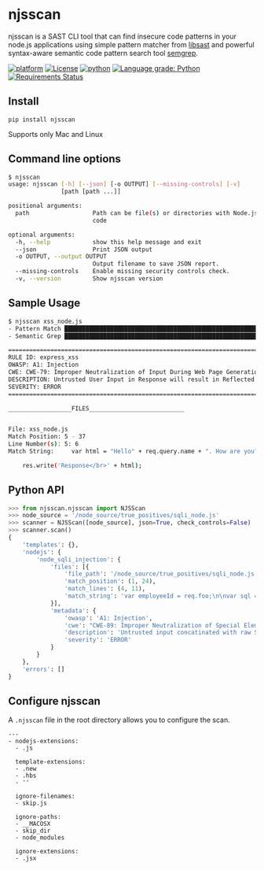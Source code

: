 # njsscan
njsscan is a SAST CLI tool that can find insecure code patterns in your node.js applications using simple pattern matcher from [libsast](https://github.com/ajinabraham/libsast) and powerful syntax-aware semantic code pattern search tool [semgrep](https://github.com/returntocorp/semgrep).

[![platform](https://img.shields.io/badge/platform-osx%2Flinux-green.svg)](https://github.com/ajinabraham/njsscan)
[![License](https://img.shields.io/:license-lgpl2.1-blue.svg)](https://www.gnu.org/licenses/old-licenses/lgpl-2.1.en.html)
[![python](https://img.shields.io/badge/python-3.6-blue.svg)](https://www.python.org/downloads/)
[![Language grade: Python](https://img.shields.io/lgtm/grade/python/g/ajinabraham/njsscan.svg?logo=lgtm&logoWidth=18)](https://lgtm.com/projects/g/ajinabraham/njsscan/context:python)
[![Requirements Status](https://requires.io/github/ajinabraham/njsscan/requirements.svg?branch=master)](https://requires.io/github/ajinabraham/njsscan/requirements/?branch=master)


## Install

`pip install njsscan`

Supports only Mac and Linux

## Command line options

```bash
$ njsscan
usage: njsscan [-h] [--json] [-o OUTPUT] [--missing-controls] [-v]
               [path [path ...]]

positional arguments:
  path                  Path can be file(s) or directories with Node.js source
                        code

optional arguments:
  -h, --help            show this help message and exit
  --json                Print JSON output
  -o OUTPUT, --output OUTPUT
                        Output filename to save JSON report.
  --missing-controls    Enable missing security controls check.
  -v, --version         Show njsscan version
```


## Sample Usage

```bash
$ njsscan xss_node.js
- Pattern Match ████████████████████████████████████████████████████████████ 1
- Semantic Grep ████████████████████████████████████████████████████████████ 53

======================================================================================================
RULE ID: express_xss
OWASP: A1: Injection
CWE: CWE-79: Improper Neutralization of Input During Web Page Generation ('Cross-site Scripting')
DESCRIPTION: Untrusted User Input in Response will result in Reflected Cross Site Scripting Vulnerability.
SEVERITY: ERROR
======================================================================================================

__________________FILES___________________________


File: xss_node.js
Match Position: 5 - 37
Line Number(s): 5: 6
Match String:     var html = "Hello" + req.query.name + ". How are you?"

    res.write('Response</br>' + html);
```

## Python API

```python
>>> from njsscan.njsscan import NJSScan
>>> node_source = '/node_source/true_positives/sqli_node.js'
>>> scanner = NJSScan([node_source], json=True, check_controls=False)
>>> scanner.scan()
{
    'templates': {},
    'nodejs': {
        'node_sqli_injection': {
            'files': [{
                'file_path': '/node_source/true_positives/sqli_node.js',
                'match_position': (1, 24),
                'match_lines': (4, 11),
                'match_string': 'var employeeId = req.foo;\n\nvar sql = "SELECT * FROM trn_employee WHERE employee_id = " + employeeId;\n\n\n\nconnection.query(sql, function (error, results, fields) {\n\n    if (error) {\n\n        throw error;\n\n    }\n\n    console.log(results);'
            }],
            'metadata': {
                'owasp': 'A1: Injection',
                'cwe': "CWE-89: Improper Neutralization of Special Elements used in an SQL Command ('SQL Injection')",
                'description': 'Untrusted input concatinated with raw SQL query can result in SQL Injection.',
                'severity': 'ERROR'
            }
        }
    },
    'errors': []
}
```

## Configure njsscan

A `.njsscan` file in the root directory allows you to configure the scan.

```
---
- nodejs-extensions:
  - .js

  template-extensions:
  - .new
  - .hbs
  - ''

  ignore-filenames:
  - skip.js

  ignore-paths:
  - __MACOSX
  - skip_dir
  - node_modules

  ignore-extensions:
  - .jsx

```
